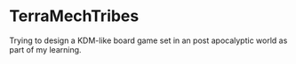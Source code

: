 # TerraMechTribes
Trying to design a KDM-like board game set in an post apocalyptic world as part of my learning.
